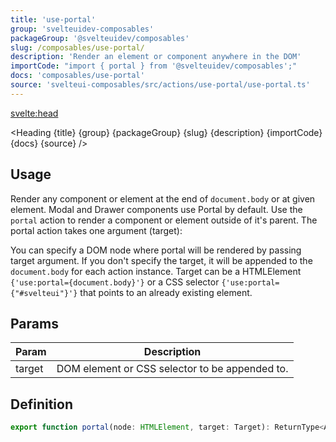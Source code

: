 ```yaml
---
title: 'use-portal'
group: 'svelteuidev-composables'
packageGroup: '@svelteuidev/composables'
slug: /composables/use-portal/
description: 'Render an element or component anywhere in the DOM'
importCode: "import { portal } from '@svelteuidev/composables';"
docs: 'composables/use-portal'
source: 'svelteui-composables/src/actions/use-portal/use-portal.ts'
---
```


<script>
  import { Demo, ComposableDemos } from '@svelteuidev/demos';
  import { Heading } from "$lib/components";
  import { base } from '$app/paths';
</script>

<svelte:head>

  <title>{title} - SvelteUI</title>
</svelte:head>

<Heading {title} {group} {packageGroup} {slug} {description} {importCode} {docs} {source} />

## Usage

Render any component or element at the end of `document.body` or at given element. Modal and Drawer components use Portal by default. Use the `portal` action to render a component or element outside of it's parent. The portal action takes one argument (target):

<Demo demo={ComposableDemos.usePortalDemo.usage} />

You can specify a DOM node where portal will be rendered by passing target argument. If you don't specify the target, it will be appended to the `document.body` for each action instance. Target can be a HTMLElement `{'use:portal={document.body}'}` or a CSS selector `{'use:portal={"#svelteui"}'}` that points to an already existing element.

## Params

| Param  | Description                                    |
| ------ | ---------------------------------------------- |
| target | DOM element or CSS selector to be appended to. |

## Definition

```js
export function portal(node: HTMLElement, target: Target): ReturnType<Action>;
```
